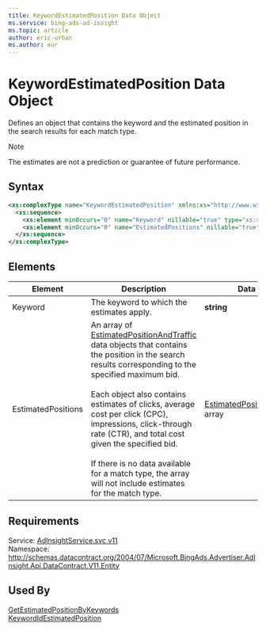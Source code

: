 ```yaml
---
title: KeywordEstimatedPosition Data Object
ms.service: bing-ads-ad-insight
ms.topic: article
author: eric-urban
ms.author: eur
---
```

# KeywordEstimatedPosition Data Object
Defines an object that contains the keyword and the estimated position in the search results for each match type.

> [!NOTE]
> The estimates are not a prediction or guarantee of future performance.

## Syntax
```xml
<xs:complexType name="KeywordEstimatedPosition" xmlns:xs="http://www.w3.org/2001/XMLSchema">
  <xs:sequence>
    <xs:element minOccurs="0" name="Keyword" nillable="true" type="xs:string" />
    <xs:element minOccurs="0" name="EstimatedPositions" nillable="true" type="tns:ArrayOfEstimatedPositionAndTraffic" />
  </xs:sequence>
</xs:complexType>
```

## <a name="elements"></a>Elements

|Element|Description|Data Type|
|-----------|---------------|-------------|
|<a name="keyword"></a>Keyword|The keyword to which the estimates apply.|**string**|
|<a name="estimatedpositions"></a>EstimatedPositions|An array of [EstimatedPositionAndTraffic](../ad-insight/estimatedpositionandtraffic.md) data objects that contains the position in the search results corresponding to the specified maximum bid.<br /><br />Each object also contains estimates of clicks, average cost per click (CPC), impressions, click-through rate (CTR), and total cost given the specified bid.<br /><br />If there is no data available for a match type, the array will not include estimates for the match type.|[EstimatedPositionAndTraffic](estimatedpositionandtraffic.md) array|

## Requirements
Service: [AdInsightService.svc v11](https://adinsight.api.bingads.microsoft.com/Api/Advertiser/AdInsight/v11/AdInsightService.svc)  
Namespace: http://schemas.datacontract.org/2004/07/Microsoft.BingAds.Advertiser.AdInsight.Api.DataContract.V11.Entity  

## Used By
[GetEstimatedPositionByKeywords](getestimatedpositionbykeywords.md)  
[KeywordIdEstimatedPosition](keywordidestimatedposition.md)  
